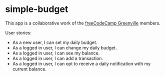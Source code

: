# simple-budget

This app is a collaborative work of the [freeCodeCamp
Greenville](https://fcc-greenville.com/) members.

User stories:

- As a new user, I can set my daily budget.
- As a logged in user, I can change my daily budget.
- As a logged in user, I can see my balance.
- As a logged in user, I can add a transaction.
- As a logged in user, I can opt to receive a daily notification with my current balance.
